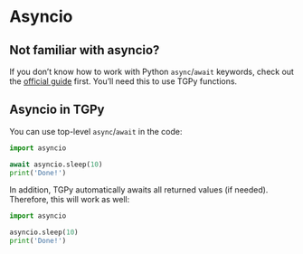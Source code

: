 # Asyncio

## Not familiar with asyncio?

If you don’t know how to work with Python `async`/`await` keywords, check out the [official guide](https://docs.python.org/3/library/asyncio-task.html) first. You’ll need this to use TGPy functions.

## Asyncio in TGPy

You can use top-level `async`/`await` in the code:

```python
import asyncio

await asyncio.sleep(10)
print('Done!')
```


In addition, TGPy automatically awaits all returned values (if needed). Therefore, this will work as well:

```python
import asyncio

asyncio.sleep(10)
print('Done!')
```
